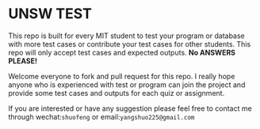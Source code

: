 # UNSW TEST
This repo is built for every MIT student to test your program or database with more test cases or contribute your test cases for other students.
This repo will only accept test cases and expected outputs. **No ANSWERS PLEASE!**

Welcome everyone to fork and pull request for this repo.
I really hope anyone who is experienced with test or program can join the project and provide some test cases and outputs for each quiz or assignment.

If you are interested or have any suggestion please feel free to contact me through wechat:`shuofeng` or email:`yangshuo225@gmail.com`
